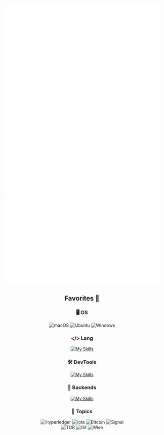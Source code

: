<div align="center">

[![Metrics](https://raw.githubusercontent.com/william1209/william1209/main/github-metrics.svg)](/github-metrics.svg) 
[![Metrics](https://raw.githubusercontent.com/william1209/william1209/main/metrics.plugin.habits.charts.svg)](/metrics.plugin.habits.charts.svg) 

</div>

<div align="center">

## Favorites 💛
### 🖥️ OS
![macOS](https://img.shields.io/badge/mac%20os-000000?style=for-the-badge&logo=macos&logoColor=F0F0F0)
![Ubuntu](https://img.shields.io/badge/Ubuntu-E95420?style=for-the-badge&logo=ubuntu&logoColor=white)
![Windows](https://img.shields.io/badge/Windows-0078D6?style=for-the-badge&logo=windows&logoColor=white)

### </> Lang 
[![My Skills](https://skillicons.dev/icons?i=python,cpp,c,rust&perline=4)](https://skillicons.dev)
<!--[!Top Langs](https://github-readme-stats.vercel.app/api/top-langs/?username=william1209&layout=compact&hide=html)-->
<!--<a href="https://github.com/anuraghazra/convoychat">
  <img height=200 align='center' src="https://github-readme-stats.vercel.app/api/top-langs?username=william1209&layout=compact&langs_count=8&card_width=320&hide=html" />
</a>-->


### 🛠️ DevTools
[![My Skills](https://skillicons.dev/icons?i=vim,emacs,git,github,anaconda,pytorch,docker,kubernetes&perline=4)](https://skillicons.dev)

### 🥞 Backends
[![My Skills](https://skillicons.dev/icons?i=prisma,mysql&perline=4)](https://skillicons.dev)

### 💬 Topics
![Hyperledger](https://img.shields.io/badge/hyperledger-2F3134?style=for-the-badge&logo=hyperledger&logoColor=white)
![Iota](https://img.shields.io/badge/iota-29334C?style=for-the-badge&logo=iota&logoColor=white) 
![Bitcoin](https://img.shields.io/badge/Bitcoin-000?style=for-the-badge&logo=bitcoin&logoColor=white)
![Signal](https://img.shields.io/badge/Signal-%23039BE5.svg?style=for-the-badge&logo=Signal&logoColor=white) <br>
![TOR](https://img.shields.io/badge/tor-%237E4798.svg?style=for-the-badge&logo=tor-project&logoColor=white)
![Git](https://img.shields.io/badge/git-%23F05033.svg?style=for-the-badge&logo=git&logoColor=white)
![Wise](https://img.shields.io/badge/Wise-394e79?style=for-the-badge&logo=wise&logoColor=00B9FF)

</div>


<!--
**william1209/william1209** is a ✨ _special_ ✨ repository because its `README.md` (this file) appears on your GitHub profile.

Here are some ideas to get you started:

- 🔭 I’m currently working on ...
- 🌱 I’m currently learning ...
- 👯 I’m looking to collaborate on ...
- 🤔 I’m looking for help with ...
- 💬 Ask me about ...
- 📫 How to reach me: ...
- 😄 Pronouns: ...
- ⚡ Fun fact: ...
-->

